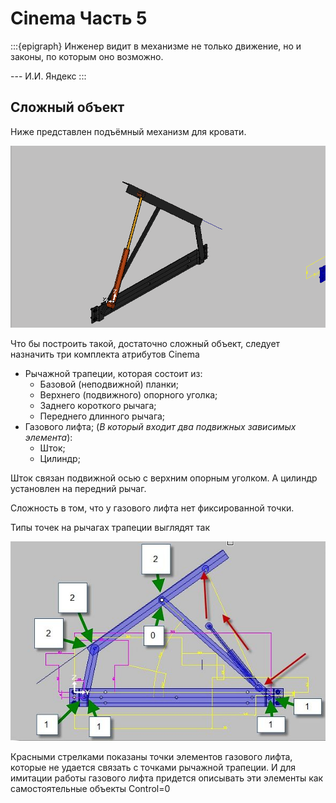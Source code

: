 # Cinema Часть 5

:::{epigraph}
Инженер видит в механизме не только движение, но и законы, по которым оно возможно.

--- И.И. Яндекс
:::

## Сложный объект

Ниже представлен подъёмный механизм для кровати.

![Пример поршня](./pictures/Cinema1b.gif)

Что бы построить такой, достаточно сложный объект, следует назначить три комплекта атрибутов Cinema



- Рычажной трапеции, которая состоит из:
    - Базовой (неподвижной) планки;
    - Верхнего (подвижного) опорного уголка;
    - Заднего короткого рычага;
    - Переднего длинного рычага;
- Газового лифта;
(*В который входит два подвижных зависимых элемента*):
    - Шток;
    - Цилиндр;

Шток связан подвижной осью с верхним опорным уголком. А цилиндр установлен на передний рычаг.

Сложность в том, что у газового лифта нет фиксированной точки.

Типы точек на рычагах трапеции выглядят так

![Рис.1](./pictures/cin_5_1.jpg)

Красными стрелками показаны точки элементов газового лифта, которые не удается связать с точками рычажной трапеции. И для имитации работы газового лифта придется описывать эти элементы как самостоятельные объекты Control=0
